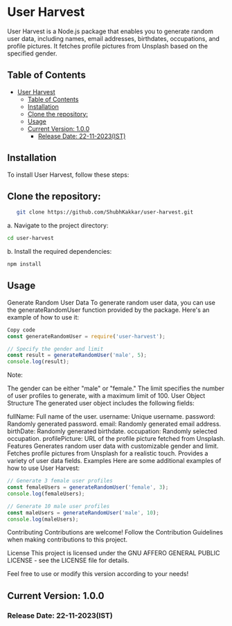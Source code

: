# User Harvest

User Harvest is a Node.js package that enables you to generate random user data, including names, email addresses, birthdates, occupations, and profile pictures. It fetches profile pictures from Unsplash based on the specified gender.

## Table of Contents

- [User Harvest](#user-harvest)
  - [Table of Contents](#table-of-contents)
  - [Installation](#installation)
  - [Clone the repository:](#clone-the-repository)
  - [Usage](#usage)
  - [Current Version: 1.0.0](#current-version-100)
    - [Release Date: 22-11-2023(IST)](#release-date-22-11-2023ist)

## Installation

To install User Harvest, follow these steps:

## Clone the repository:

```bash
   git clone https://github.com/ShubhKakkar/user-harvest.git
```
a. Navigate to the project directory:

```bash
cd user-harvest
```

b. Install the required dependencies:

```bash
npm install
```

## Usage
Generate Random User Data
To generate random user data, you can use the generateRandomUser function provided by the package. Here's an example of how to use it:

```javascript
Copy code
const generateRandomUser = require('user-harvest');

// Specify the gender and limit
const result = generateRandomUser('male', 5);
console.log(result);
```

Note:

The gender can be either "male" or "female."
The limit specifies the number of user profiles to generate, with a maximum limit of 100.
User Object Structure
The generated user object includes the following fields:

fullName: Full name of the user.
username: Unique username.
password: Randomly generated password.
email: Randomly generated email address.
birthDate: Randomly generated birthdate.
occupation: Randomly selected occupation.
profilePicture: URL of the profile picture fetched from Unsplash.
Features
Generates random user data with customizable gender and limit.
Fetches profile pictures from Unsplash for a realistic touch.
Provides a variety of user data fields.
Examples
Here are some additional examples of how to use User Harvest:

```javascript
// Generate 3 female user profiles
const femaleUsers = generateRandomUser('female', 3);
console.log(femaleUsers);
```

```javascript
// Generate 10 male user profiles
const maleUsers = generateRandomUser('male', 10);
console.log(maleUsers);
```

Contributing
Contributions are welcome! Follow the Contribution Guidelines when making contributions to this project.

License
This project is licensed under the GNU AFFERO GENERAL PUBLIC LICENSE - see the LICENSE file for details.


Feel free to use or modify this version according to your needs!

## Current Version: 1.0.0
### Release Date: 22-11-2023(IST)